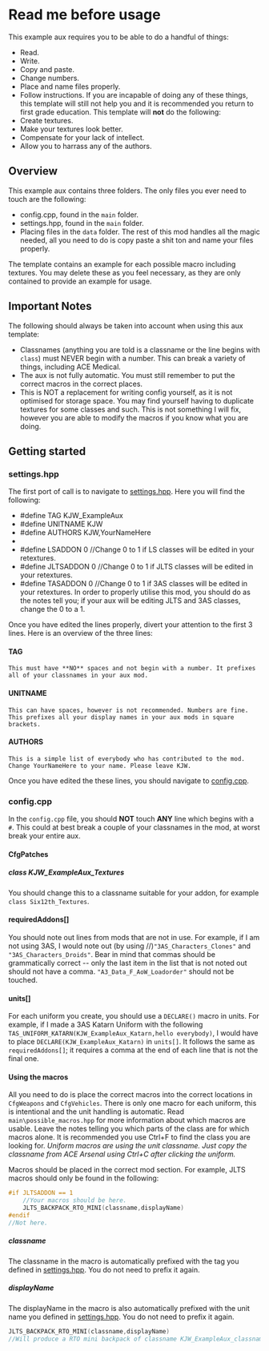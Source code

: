 # Read me before usage
This example aux requires you to be able to do a handful of things:
 * Read.
 * Write.
 * Copy and paste.
 * Change numbers.
 * Place and name files properly.
 * Follow instructions.
If you are incapable of doing any of these things, this template will still not help you and it is recommended you return to first grade education. This template will **not** do the following:
 * Create textures.
 * Make your textures look better.
 * Compensate for your lack of intellect.
 * Allow you to harrass any of the authors.

## Overview
This example aux contains three folders. The only files you ever need to touch are the following:
 * config.cpp, found in the `main` folder.
 * settings.hpp, found in the `main` folder.
 * Placing files in the `data` folder.
The rest of this mod handles all the magic needed, all you need to do is copy paste a shit ton and name your files properly.

The template contains an example for each possible macro including textures. You may delete these as you feel necessary, as they are only contained to provide an example for usage.

## Important Notes
The following should always be taken into account when using this aux template:
 * Classnames (anything you are told is a classname or the line begins with `class`) must NEVER begin with a number. This can break a variety of things, including ACE Medical.
 * The aux is not fully automatic. You must still remember to put the correct macros in the correct places.
 * This is NOT a replacement for writing config yourself, as it is not optimised for storage space. You may find yourself having to duplicate textures for some classes and such. This is not something I will fix, however you are able to modify the macros if you know what you are doing.

## Getting started
### settings.hpp
The first port of call is to navigate to [settings.hpp](settings.hpp). Here you will find the following:
 * #define TAG KJW_ExampleAux
 * #define UNITNAME KJW
 * #define AUTHORS KJW,YourNameHere
 * 
 * #define LSADDON 0 //Change 0 to 1 if LS classes will be edited in your retextures.
 * #define JLTSADDON 0 //Change 0 to 1 if JLTS classes will be edited in your retextures.
 * #define TASADDON 0 //Change 0 to 1 if 3AS classes will be edited in your retextures.
In order to properly utilise this mod, you should do as the notes tell you; if your aux will be editing JLTS and 3AS classes, change the 0 to a 1.

Once you have edited the lines properly, divert your attention to the first 3 lines. Here is an overview of the three lines:
#### TAG
    This must have **NO** spaces and not begin with a number. It prefixes all of your classnames in your aux mod.
#### UNITNAME
    This can have spaces, however is not recommended. Numbers are fine. This prefixes all your display names in your aux mods in square brackets.
#### AUTHORS
    This is a simple list of everybody who has contributed to the mod. Change YourNameHere to your name. Please leave KJW.

Once you have edited the these lines, you should navigate to [config.cpp](config.cpp).

### config.cpp
In the `config.cpp` file, you should **NOT** touch **ANY** line which begins with a `#`. This could at best break a couple of your classnames in the mod, at worst break your entire aux.

#### CfgPatches
##### class KJW_ExampleAux_Textures
You should change this to a classname suitable for your addon, for example `class Six12th_Textures`.
#### requiredAddons[]
You should note out lines from mods that are not in use. For example, if I am not using 3AS, I would note out (by using //)`"3AS_Characters_Clones"` and `"3AS_Characters_Droids"`. Bear in mind that commas should be grammatically correct -- only the last item in the list that is not noted out should not have a comma. `"A3_Data_F_AoW_Loadorder"` should not be touched.
#### units[]
For each uniform you create, you should use a `DECLARE()` macro in units. For example, if I made a 3AS Katarn Uniform with the following `TAS_UNIFORM_KATARN(KJW_ExampleAux_Katarn,hello everybody)`, I would have to place `DECLARE(KJW_ExampleAux_Katarn)` in `units[]`. It follows the same as `requiredAddons[]`; it requires a comma at the end of each line that is not the final one.

#### Using the macros
All you need to do is place the correct macros into the correct locations in `CfgWeapons` and `CfgVehicles`. There is only one macro for each uniform, this is intentional and the unit handling is automatic. Read `main\possible_macros.hpp` for more information about which macros are usable. Leave the notes telling you which parts of the class are for which macros alone. It is recommended you use Ctrl+F to find the class you are looking for. *Uniform macros are using the unit classname. Just copy the classname from ACE Arsenal using Ctrl+C after clicking the uniform.*

Macros should be placed in the correct mod section. For example, JLTS macros should only be found in the following:
```cpp
#if JLTSADDON == 1
    //Your macros should be here.
    JLTS_BACKPACK_RTO_MINI(classname,displayName)
#endif
//Not here.
```

##### classname
The classname in the macro is automatically prefixed with the tag you defined in [settings.hpp](settings.hpp). You do not need to prefix it again.

##### displayName
The displayName in the macro is also automatically prefixed with the unit name you defined in [settings.hpp](settings.hpp). You do not need to prefix it again.
```cpp
JLTS_BACKPACK_RTO_MINI(classname,displayName)
//Will produce a RTO mini backpack of classname KJW_ExampleAux_classname and displayName of [KJW] displayName.
```
